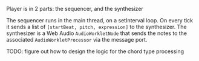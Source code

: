 
Player is in 2 parts: the sequencer, and the synthesizer

The sequencer runs in the main thread, on a setInterval loop. On every tick it sends a list of `[startBeat, pitch, expression]` to the synthesizer. The synthesizer is a Web Audio `AudioWorkletNode` that sends the notes to the associated `AudioWorkletProcessor` via the message port.

TODO: figure out how to design the logic for the chord type processing
